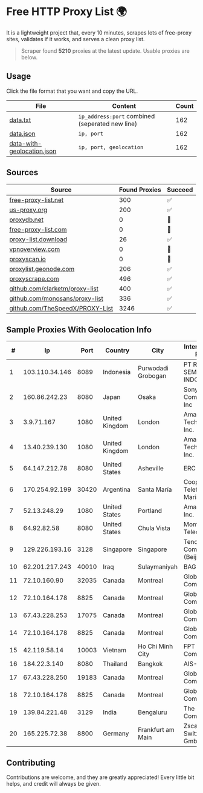 
# Free HTTP Proxy List 🌍

It is a lightweight project that, every 10 minutes, scrapes lots of free-proxy sites, validates if it works, and serves a clean proxy list.


> Scraper found **5210** proxies at the latest update. Usable proxies are below.

## Usage

Click the file format that you want and copy the URL.


|File|Content|Count|
|----|-------|-----|
|[data.txt](https://raw.githubusercontent.com/themiralay/Proxy-List-World/master/data.txt)|`ip_address:port` combined (seperated new line)|162|
|[data.json](https://raw.githubusercontent.com/themiralay/Proxy-List-World/master/data.json)|`ip, port`|162|
|[data-with-geolocation.json](https://raw.githubusercontent.com/themiralay/Proxy-List-World/master/data-with-geolocation.json)|`ip, port, geolocation`|162|

## Sources

|Source|Found Proxies|Succeed|
|------|-------------|-------|
|[free-proxy-list.net](https://free-proxy-list.net)|300|✅|
|[us-proxy.org](https://www.us-proxy.org)|200|✅|
|[proxydb.net](http://proxydb.net)|0|🚫|
|[free-proxy-list.com](https://free-proxy-list.com/?page=&port=&type%5B%5D=http&type%5B%5D=https&up_time=0&search=Search)|0|🚫|
|[proxy-list.download](https://www.proxy-list.download/HTTP)|26|✅|
|[vpnoverview.com](https://vpnoverview.com/privacy/anonymous-browsing/free-proxy-servers)|0|🚫|
|[proxyscan.io](https://www.proxyscan.io)|0|🚫|
|[proxylist.geonode.com](https://proxylist.geonode.com/api/proxy-list?limit=300&page=1&sort_by=lastChecked&sort_type=desc&protocols=http,https)|206|✅|
|[proxyscrape.com](https://api.proxyscrape.com/v2/?request=displayproxies&protocol=http&timeout=10000&country=all&ssl=all&anonymity=all)|496|✅|
|[github.com/clarketm/proxy-list](https://raw.githubusercontent.com/clarketm/proxy-list/master/proxy-list-raw.txt)|400|✅|
|[github.com/monosans/proxy-list](https://raw.githubusercontent.com/monosans/proxy-list/main/proxies/http.txt)|336|✅|
|[github.com/TheSpeedX/PROXY-List](https://raw.githubusercontent.com/TheSpeedX/PROXY-List/master/http.txt)|3246|✅|


## Sample Proxies With Geolocation Info

|#|Ip|Port|Country|City|Internet Service Provider|
|-|--|----|-------|----|-------------------------|
|1|103.110.34.146|8089|Indonesia|Purwodadi Grobogan|PT RECONET SEMESTA INDONESIA|
|2|160.86.242.23|8080|Japan|Osaka|Sony Network Communications Inc|
|3|3.9.71.167|1080|United Kingdom|London|Amazon Technologies Inc.|
|4|13.40.239.130|1080|United Kingdom|London|Amazon Technologies Inc.|
|5|64.147.212.78|8080|United States|Asheville|ERC Broadband|
|6|170.254.92.199|30420|Argentina|Santa María|Cooperativa Telefónica Santa Maria Limitada|
|7|52.13.248.29|1080|United States|Portland|Amazon.com, Inc.|
|8|64.92.82.58|8080|United States|Chula Vista|Momentum Telecom, Inc.|
|9|129.226.193.16|3128|Singapore|Singapore|Tencent Cloud Computing (Beijing) Co|
|10|62.201.217.243|40010|Iraq|Sulaymaniyah|BAG|
|11|72.10.160.90|32035|Canada|Montreal|GloboTech Communications|
|12|72.10.164.178|8825|Canada|Montreal|GloboTech Communications|
|13|67.43.228.253|17075|Canada|Montreal|GloboTech Communications|
|14|72.10.164.178|8825|Canada|Montreal|GloboTech Communications|
|15|42.119.58.14|10003|Vietnam|Ho Chi Minh City|FPT Telecom Company|
|16|184.22.3.140|8080|Thailand|Bangkok|AIS-Fibre|
|17|67.43.228.250|19183|Canada|Montreal|GloboTech Communications|
|18|72.10.164.178|8825|Canada|Montreal|GloboTech Communications|
|19|139.84.221.48|3129|India|Bengaluru|The Constant Company, LLC|
|20|165.225.72.38|8800|Germany|Frankfurt am Main|Zscaler Switzerland GmbH|



## Contributing

Contributions are welcome, and they are greatly appreciated! Every
little bit helps, and credit will always be given.

